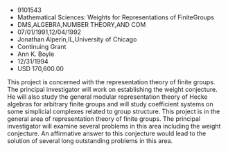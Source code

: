 
* 9101543
* Mathematical Sciences: Weights for Representations of FiniteGroups
* DMS,ALGEBRA,NUMBER THEORY,AND COM
* 07/01/1991,12/04/1992
* Jonathan Alperin,IL,University of Chicago
* Continuing Grant
* Ann K. Boyle
* 12/31/1994
* USD 170,600.00

This project is concerned with the representation theory of finite groups. The
principal investigator will work on establishing the weight conjecture. He will
also study the general modular representation theory of Hecke algebras for
arbitrary finite groups and will study coefficient systems on some simplicial
complexes related to group structure. This project is in the general area of
representation theory of finite groups. The principal investigator will examine
several problems in this area including the weight conjecture. An affirmative
answer to this conjecture would lead to the solution of several long outstanding
problems in this area.
